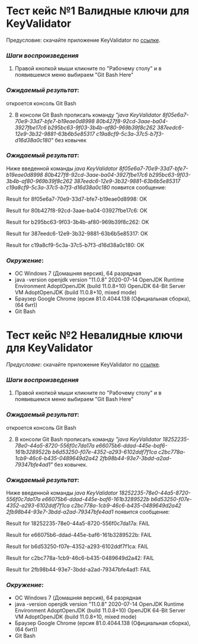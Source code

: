 # Тест кейс №1 Валидные ключи для KeyValidator

Предусловие: скачайте приложение KeyValidator по [ссылке](https://github.com/netology-code/javaqa-homeworks/blob/master/intro/artifacts/KeyValidator.class).

### *Шаги воспроизведения*

1. Правой кнопкой мыши кликните по "Рабочему столу" и в появившемся меню выбираем "Git Bash Here"

### *Ожидаемый результат*:

откроется консоль Git Bash

2. В консоли Git Bash прописать команду *"java KeyValidator 8f05e6a7-70e9-33d7-bfe7-b19eae0d8998 80b427f8-92cd-3aae-ba04-3927fbe17c6 b295bc63-9f03-3b4b-af80-969b39f8c262 387eedc6-12e9-3b32-9881-63b6b5e85317 c19a8cf9-5c3a-37c5-b7f3-d16d38a0c180"* без ковычек 

### *Ожидаемый результат*:

Ниже введенной команды *java KeyValidator 8f05e6a7-70e9-33d7-bfe7-b19eae0d8998 80b427f8-92cd-3aae-ba04-3927fbe17c6 b295bc63-9f03-3b4b-af80-969b39f8c262 387eedc6-12e9-3b32-9881-63b6b5e85317 c19a8cf9-5c3a-37c5-b7f3-d16d38a0c180* появится сообщение:

Result for 8f05e6a7-70e9-33d7-bfe7-b19eae0d8998: OK

Result for 80b427f8-92cd-3aae-ba04-03927fbe17c6: OK

Result for b295bc63-9f03-3b4b-af80-969b39f8c262: OK

Result for 387eedc6-12e9-3b32-9881-63b6b5e85317: OK

Result for c19a8cf9-5c3a-37c5-b7f3-d16d38a0c180: OK

### *Окружение*: 

* ОС Windows 7 (Домашняя версия), 64 разрядная
* java -version
openjdk version "11.0.8" 2020-07-14
OpenJDK Runtime Environment AdoptOpenJDK (build 11.0.8+10)
OpenJDK 64-Bit Server VM AdoptOpenJDK (build 11.0.8+10, mixed mode)
* Браузер Google Chrome (ерсия 81.0.4044.138 (Официальная сборка), (64 бит))
* Git Bash


# Тест кейс №2 Невалидные ключи для KeyValidator

*Предусловие*: скачайте приложение KeyValidator по [ссылке](https://github.com/netology-code/javaqa-homeworks/blob/master/intro/artifacts/KeyValidator.class).

### *Шаги воспроизведения*

1. Правой кнопкой мыши кликните по "Рабочему столу" и в появившемся меню выбираем "Git Bash Here"

### *Ожидаемый результат*:

откроется консоль Git Bash

2. В консоли Git Bash прописать команду *"java KeyValidator 18252235-78e0-44a5-8720-556f0c7da17a e66075b6-ddad-445e-baf6-161b3289522b b6d53250-f07e-4352-a293-6102ddf7f1ca c2bc778a-1cb9-46c6-b435-0489649d2a42 2fb98b44-93e7-3bdd-a2ad-79347bfe4ad1"* без ковычек.

### *Ожидаемый результат*:

Ниже введенной команды *java KeyValidator 18252235-78e0-44a5-8720-556f0c7da17a e66075b6-ddad-445e-baf6-161b3289522b b6d53250-f07e-4352-a293-6102ddf7f1ca c2bc778a-1cb9-46c6-b435-0489649d2a42 2fb98b44-93e7-3bdd-a2ad-79347bfe4ad1* появится сообщение:

Result for 18252235-78e0-44a5-8720-556f0c7da17a: FAIL

Result for e66075b6-ddad-445e-baf6-161b3289522b: FAIL

Result for b6d53250-f07e-4352-a293-6102ddf7f1ca: FAIL

Result for c2bc778a-1cb9-46c6-b435-0489649d2a42: FAIL

Result for 2fb98b44-93e7-3bdd-a2ad-79347bfe4ad1: FAIL


### *Окружение*: 

* ОС Windows 7 (Домашняя версия), 64 разрядная
* java -version
openjdk version "11.0.8" 2020-07-14
OpenJDK Runtime Environment AdoptOpenJDK (build 11.0.8+10)
OpenJDK 64-Bit Server VM AdoptOpenJDK (build 11.0.8+10, mixed mode)
* Браузер Google Chrome (ерсия 81.0.4044.138 (Официальная сборка), (64 бит))
* Git Bash
